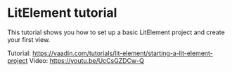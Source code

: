 # LitElement tutorial

This tutorial shows you how to set up a basic LitElement project and create your first view.

Tutorial: https://vaadin.com/tutorials/lit-element/starting-a-lit-element-project
Video: https://youtu.be/UcCsGZDCw-Q
